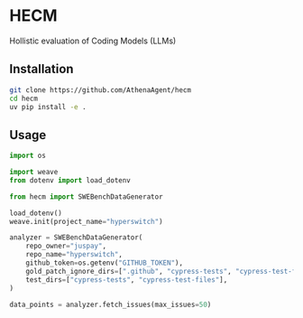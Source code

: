 # HECM

Hollistic evaluation of Coding Models (LLMs)


## Installation

```bash
git clone https://github.com/AthenaAgent/hecm
cd hecm
uv pip install -e .
```

## Usage

```python
import os

import weave
from dotenv import load_dotenv

from hecm import SWEBenchDataGenerator

load_dotenv()
weave.init(project_name="hyperswitch")

analyzer = SWEBenchDataGenerator(
    repo_owner="juspay",
    repo_name="hyperswitch",
    github_token=os.getenv("GITHUB_TOKEN"),
    gold_patch_ignore_dirs=[".github", "cypress-tests", "cypress-test-files"],
    test_dirs=["cypress-tests", "cypress-test-files"],
)

data_points = analyzer.fetch_issues(max_issues=50)
```
